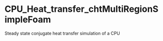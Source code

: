 # CPU_Heat_transfer_chtMultiRegionSimpleFoam
Steady state conjugate heat transfer simulation of a CPU
